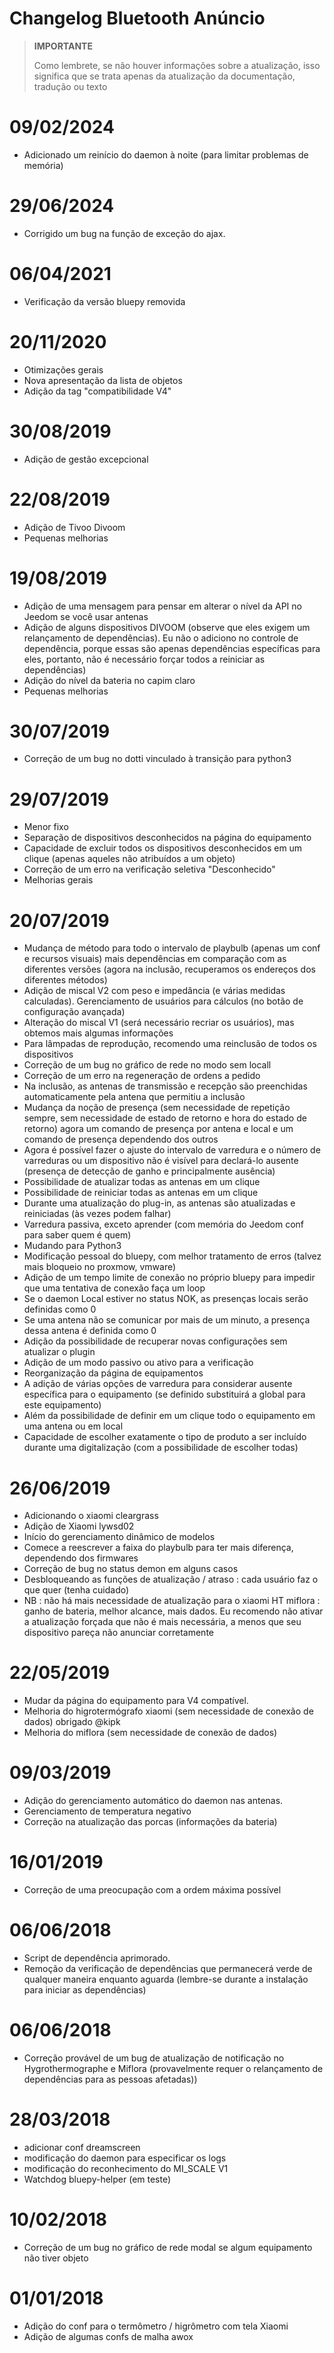 # Changelog Bluetooth Anúncio

>**IMPORTANTE**
>
>Como lembrete, se não houver informações sobre a atualização, isso significa que se trata apenas da atualização da documentação, tradução ou texto

# 09/02/2024

- Adicionado um reinício do daemon à noite (para limitar problemas de memória)

# 29/06/2024

- Corrigido um bug na função de exceção do ajax.

# 06/04/2021

- Verificação da versão bluepy removida

# 20/11/2020

- Otimizações gerais
- Nova apresentação da lista de objetos
- Adição da tag "compatibilidade V4"

# 30/08/2019
- Adição de gestão excepcional

# 22/08/2019
- Adição de Tivoo Divoom
- Pequenas melhorias

# 19/08/2019
- Adição de uma mensagem para pensar em alterar o nível da API no Jeedom se você usar antenas
- Adição de alguns dispositivos DIVOOM (observe que eles exigem um relançamento de dependências). Eu não o adiciono no controle de dependência, porque essas são apenas dependências específicas para eles, portanto, não é necessário forçar todos a reiniciar as dependências)
- Adição do nível da bateria no capim claro
- Pequenas melhorias

# 30/07/2019
- Correção de um bug no dotti vinculado à transição para python3

# 29/07/2019
- Menor fixo
- Separação de dispositivos desconhecidos na página do equipamento
- Capacidade de excluir todos os dispositivos desconhecidos em um clique (apenas aqueles não atribuídos a um objeto)
- Correção de um erro na verificação seletiva "Desconhecido"
- Melhorias gerais

# 20/07/2019
- Mudança de método para todo o intervalo de playbulb (apenas um conf e recursos visuais) mais dependências em comparação com as diferentes versões (agora na inclusão, recuperamos os endereços dos diferentes métodos)
- Adição de miscal V2 com peso e impedância (e várias medidas calculadas). Gerenciamento de usuários para cálculos (no botão de configuração avançada)
- Alteração do miscal V1 (será necessário recriar os usuários), mas obtemos mais algumas informações
- Para lâmpadas de reprodução, recomendo uma reinclusão de todos os dispositivos
- Correção de um bug no gráfico de rede no modo sem locall
- Correção de um erro na regeneração de ordens a pedido
- Na inclusão, as antenas de transmissão e recepção são preenchidas automaticamente pela antena que permitiu a inclusão
- Mudança da noção de presença (sem necessidade de repetição sempre, sem necessidade de estado de retorno e hora do estado de retorno) agora um comando de presença por antena e local e um comando de presença dependendo dos outros
- Agora é possível fazer o ajuste do intervalo de varredura e o número de varreduras ou um dispositivo não é visível para declará-lo ausente (presença de detecção de ganho e principalmente ausência)
- Possibilidade de atualizar todas as antenas em um clique
- Possibilidade de reiniciar todas as antenas em um clique
- Durante uma atualização do plug-in, as antenas são atualizadas e reiniciadas (às vezes podem falhar)
- Varredura passiva, exceto aprender (com memória do Jeedom conf para saber quem é quem)
- Mudando para Python3
- Modificação pessoal do bluepy, com melhor tratamento de erros (talvez mais bloqueio no proxmow, vmware)
- Adição de um tempo limite de conexão no próprio bluepy para impedir que uma tentativa de conexão faça um loop
- Se o daemon Local estiver no status NOK, as presenças locais serão definidas como 0
- Se uma antena não se comunicar por mais de um minuto, a presença dessa antena é definida como 0
- Adição da possibilidade de recuperar novas configurações sem atualizar o plugin
- Adição de um modo passivo ou ativo para a verificação
- Reorganização da página de equipamentos
- A adição de várias opções de varredura para considerar ausente específica para o equipamento (se definido substituirá a global para este equipamento)
- Além da possibilidade de definir em um clique todo o equipamento em uma antena ou em local
- Capacidade de escolher exatamente o tipo de produto a ser incluído durante uma digitalização (com a possibilidade de escolher todas)

# 26/06/2019
- Adicionando o xiaomi cleargrass
- Adição de Xiaomi lywsd02
- Início do gerenciamento dinâmico de modelos
- Comece a reescrever a faixa do playbulb para ter mais diferença, dependendo dos firmwares
- Correção de bug no status demon em alguns casos
- Desbloqueando as funções de atualização / atraso : cada usuário faz o que quer (tenha cuidado)
- NB : não há mais necessidade de atualização para o xiaomi HT miflora : ganho de bateria, melhor alcance, mais dados. Eu recomendo não ativar a atualização forçada que não é mais necessária, a menos que seu dispositivo pareça não anunciar corretamente

# 22/05/2019

- Mudar da página do equipamento para V4 compatível.
- Melhoria do higrotermógrafo xiaomi (sem necessidade de conexão de dados) obrigado @kipk
- Melhoria do miflora (sem necessidade de conexão de dados)

# 09/03/2019

- Adição do gerenciamento automático do daemon nas antenas.
- Gerenciamento de temperatura negativo
- Correção na atualização das porcas (informações da bateria)

# 16/01/2019

- Correção de uma preocupação com a ordem máxima possível

# 06/06/2018

- Script de dependência aprimorado.
- Remoção da verificação de dependências que permanecerá verde de qualquer maneira enquanto aguarda (lembre-se durante a instalação para iniciar as dependências)

# 06/06/2018

- Correção provável de um bug de atualização de notificação no Hygrothermographe e Miflora (provavelmente requer o relançamento de dependências para as pessoas afetadas))

# 28/03/2018

- adicionar conf dreamscreen
- modificação do daemon para especificar os logs
- modificação do reconhecimento do MI_SCALE V1
- Watchdog bluepy-helper (em teste)

# 10/02/2018

- Correção de um bug no gráfico de rede modal se algum equipamento não tiver objeto

# 01/01/2018

- Adição do conf para o termômetro / higrômetro com tela Xiaomi
- Adição de algumas confs de malha awox
